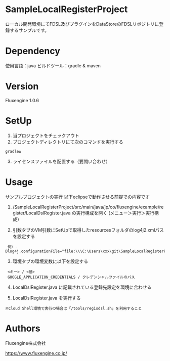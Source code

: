 # SampleLocalRegisterProject
ローカル開発環境にてFDSL及びプラグインをDataStoreのFDSLリポジトリに登録するサンプルです。

# Dependency
使用言語：java
ビルドツール：gradle & maven

# Version
Fluxengine 1.0.6

# SetUp

1. 当プロジェクトをチェックアウト
2. プロジェクトディレクトリにて次のコマンドを実行する
```
gradlew
```
3. ライセンスファイルを配置する（要問い合わせ）


# Usage
サンプルプロジェクトの実行
  以下eclipseで動作させる前提での内容です

  1. /SampleLocalRegisterProject/src/main/java/jp/co/fluxengine/example/register/LocalDslRegister.java の実行構成を開く (メニュー＞実行＞実行構成）

  2. 引数タブのVM引数にSetUpで取得したresourcesフォルダのlog4j2.xmlパスを設定する
   ```
    例）-Dlog4j.configurationFile="file:\\\C:\Users\xxx\git\SampleLocalRegisterProject\conf\log4j2.xml"
   ```
  3. 環境タブの環境変数に以下を設定する
   ```
    <キー> / <値>
    GOOGLE_APPLICATION_CREDENTIALS / クレデンシャルファイルのパス
   ```
  4. LocalDslRegister.java に記載されている登録先設定を環境に合わせる

  5. LocalDslRegister.java を実行する
   ```
   ※Cloud Shell環境で実行の場合は「/tools/regisdsl.sh」を利用すること
   ```
# Authors
Fluxengine株式会社

https://www.fluxengine.co.jp/

